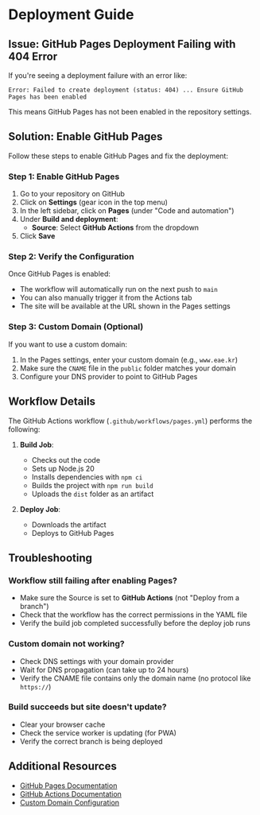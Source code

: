 # Deployment Guide

## Issue: GitHub Pages Deployment Failing with 404 Error

If you're seeing a deployment failure with an error like:
```
Error: Failed to create deployment (status: 404) ... Ensure GitHub Pages has been enabled
```

This means GitHub Pages has not been enabled in the repository settings.

## Solution: Enable GitHub Pages

Follow these steps to enable GitHub Pages and fix the deployment:

### Step 1: Enable GitHub Pages

1. Go to your repository on GitHub
2. Click on **Settings** (gear icon in the top menu)
3. In the left sidebar, click on **Pages** (under "Code and automation")
4. Under **Build and deployment**:
   - **Source**: Select **GitHub Actions** from the dropdown
5. Click **Save**

### Step 2: Verify the Configuration

Once GitHub Pages is enabled:
- The workflow will automatically run on the next push to `main`
- You can also manually trigger it from the Actions tab
- The site will be available at the URL shown in the Pages settings

### Step 3: Custom Domain (Optional)

If you want to use a custom domain:
1. In the Pages settings, enter your custom domain (e.g., `www.eae.kr`)
2. Make sure the `CNAME` file in the `public` folder matches your domain
3. Configure your DNS provider to point to GitHub Pages

## Workflow Details

The GitHub Actions workflow (`.github/workflows/pages.yml`) performs the following:

1. **Build Job**:
   - Checks out the code
   - Sets up Node.js 20
   - Installs dependencies with `npm ci`
   - Builds the project with `npm run build`
   - Uploads the `dist` folder as an artifact

2. **Deploy Job**:
   - Downloads the artifact
   - Deploys to GitHub Pages

## Troubleshooting

### Workflow still failing after enabling Pages?

- Make sure the Source is set to **GitHub Actions** (not "Deploy from a branch")
- Check that the workflow has the correct permissions in the YAML file
- Verify the build job completed successfully before the deploy job runs

### Custom domain not working?

- Check DNS settings with your domain provider
- Wait for DNS propagation (can take up to 24 hours)
- Verify the CNAME file contains only the domain name (no protocol like `https://`)

### Build succeeds but site doesn't update?

- Clear your browser cache
- Check the service worker is updating (for PWA)
- Verify the correct branch is being deployed

## Additional Resources

- [GitHub Pages Documentation](https://docs.github.com/en/pages)
- [GitHub Actions Documentation](https://docs.github.com/en/actions)
- [Custom Domain Configuration](https://docs.github.com/en/pages/configuring-a-custom-domain-for-your-github-pages-site)
